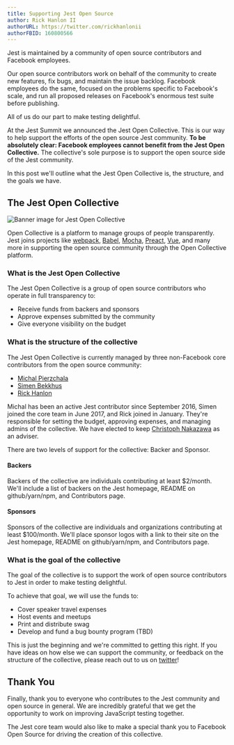 ```yaml
---
title: Supporting Jest Open Source
author: Rick Hanlon II
authorURL: https://twitter.com/rickhanlonii
authorFBID: 160800566
---
```


Jest is maintained by a community of open source contributors and Facebook employees.

Our open source contributors work on behalf of the community to create new features, fix bugs, and maintain the issue backlog. Facebook employees do the same, focused on the problems specific to Facebook's scale, and run all proposed releases on Facebook's enormous test suite before publishing.

All of us do our part to make testing delightful.

At the Jest Summit we announced the Jest Open Collective. This is our way to help support the efforts of the open source Jest community. **To be absolutely clear: Facebook employees cannot benefit from the Jest Open Collective.** The collective's sole purpose is to support the open source side of the Jest community.

In this post we'll outline what the Jest Open Collective is, the structure, and the goals we have.

<!--truncate-->

## The Jest Open Collective

![Banner image for Jest Open Collective](/img/blog/collective.png)

Open Collective is a platform to manage groups of people transparently. Jest joins projects like [webpack](https://opencollective.com/webpack), [Babel](https://opencollective.com/babel), [Mocha](https://opencollective.com/mochajs), [Preact](https://opencollective.com/preact), [Vue](https://opencollective.com/vuejs), and many more in supporting the open source community through the Open Collective platform.

### What is the Jest Open Collective

The Jest Open Collective is a group of open source contributors who operate in full transparency to:

- Receive funds from backers and sponsors
- Approve expenses submitted by the community
- Give everyone visibility on the budget

### What is the structure of the collective

The Jest Open Collective is currently managed by three non-Facebook core contributors from the open source community:

- [Michal Pierzchala](https://twitter.com/thymikee)
- [Simen Bekkhus](https://github.com/simenb)
- [Rick Hanlon](https://twitter.com/rickhanlonii)

Michal has been an active Jest contributor since September 2016, Simen joined the core team in June 2017, and Rick joined in January. They're responsible for setting the budget, approving expenses, and managing admins of the collective. We have elected to keep [Christoph Nakazawa](https://twitter.com/cpojer) as an adviser.

There are two levels of support for the collective: Backer and Sponsor.

#### Backers

Backers of the collective are individuals contributing at least \$2/month. We'll include a list of backers on the Jest homepage, README on github/yarn/npm, and Contributors page.

#### Sponsors

Sponsors of the collective are individuals and organizations contributing at least $100/month. We'll place sponsor logos with a link to their site on the Jest homepage, README on github/yarn/npm, and Contributors page.

### What is the goal of the collective

The goal of the collective is to support the work of open source contributors to Jest in order to make testing delightful.

To achieve that goal, we will use the funds to:

- Cover speaker travel expenses
- Host events and meetups
- Print and distribute swag
- Develop and fund a bug bounty program (TBD)

This is just the beginning and we're committed to getting this right. If you have ideas on how else we can support the community, or feedback on the structure of the collective, please reach out to us on [twitter](https://twitter.com/fbjest)!

## Thank You

Finally, thank you to everyone who contributes to the Jest community and open source in general. We are incredibly grateful that we get the opportunity to work on improving JavaScript testing together.

The Jest core team would also like to make a special thank you to Facebook Open Source for driving the creation of this collective.
